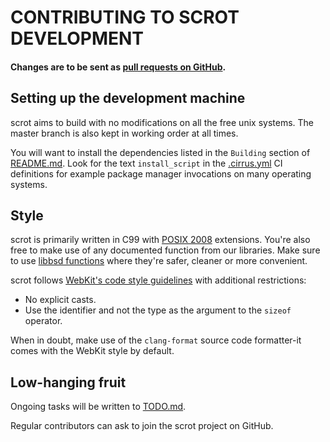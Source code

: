 # CONTRIBUTING TO SCROT DEVELOPMENT

#### Changes are to be sent as [pull requests on GitHub](https://github.com/resurrecting-open-source-projects/scrot/pulls).

## Setting up the development machine

scrot aims to build with no modifications on all the free unix systems. The
master branch is also kept in working order at all times.

You will want to install the dependencies listed in the `Building` section of
[README.md](README.md). Look for the text `install_script` in the
[.cirrus.yml](.cirrus.yml) CI definitions for example package manager
invocations on many operating systems.

## Style

scrot is primarily written in C99 with
[POSIX 2008](https://pubs.opengroup.org/onlinepubs/9699919799.2008edition/)
extensions. You're also free to make use of any documented function from our
libraries. Make sure to use
[libbsd functions](https://manpages.debian.org/unstable/libbsd-dev/libbsd.7.en.html)
where they're safer, cleaner or more convenient.

scrot follows
[WebKit's code style guidelines](https://webkit.org/code-style-guidelines/)
with additional restrictions:
- No explicit casts.
- Use the identifier and not the type as the argument to the `sizeof` operator.

When in doubt, make use of the `clang-format` source code formatter-it comes
with the WebKit style by default.

## Low-hanging fruit

Ongoing tasks will be written to [TODO.md](TODO.md).

Regular contributors can ask to join the scrot project on GitHub.
